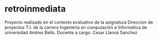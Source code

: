 # retroinmediata
Proyecto realizado en el contexto evaluativo de la asignatura Direccion de proyectos T.I. de la carrera Ingeniería en computación e Informática de universidad Andres Bello. Docente a cargo: Cesar Llanos Sanchez 
